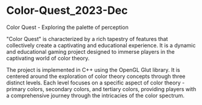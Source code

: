# Color-Quest_2023-Dec
Color Quest - Exploring the palette of perception

"Color Quest" is characterized by a rich tapestry of features that collectively create a captivating and educational experience. It is a dynamic and educational gaming project designed to immerse players in the captivating world of color theory. 

The project is implemented in C++ using the OpenGL Glut library. It is centered around the exploration of color theory concepts through three distinct levels. Each level focuses on a specific aspect of color theory - primary colors, secondary colors, and tertiary colors, providing players with a comprehensive journey through the intricacies of the color spectrum.



